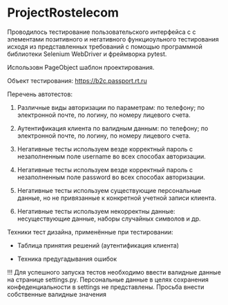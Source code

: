 # ProjectRostelecom


Проводилось тестирование пользовательского интерфейса c с элементами позитивного и негативного функциоyльного тестирования исходя из представленных требований c помощью программной библиотеки Selenium WebDriver и фреймворка pytest. 

Использовн PageObject шаблон проектирования. 

Объект тестирования: https://b2c.passport.rt.ru


Перечень автотестов:

1. Различные виды авторизации по параметрам: по телефону; по электронной почте, по логину, по номеру лицевого счета.

2. Аутентификация клиента по валидным данным: по телефону; по электронной почте, по логину, по номеру лицевого счета.

3. Негативные тесты используем везде корректный пароль с незаполненным поле username во всех способах авторизации.

4. Негативные тесты используем везде корректный пароль с незаполненным поле password во всех способах авторизации.

5. Негативные тесты используем существующие персональные данные, но не привязанные к конкретной учетной записи клиента.

6. Негативные тесты  используем некорректны данные: несуществующие данные, наборы случайных символов и др.

Техники тест дизайна, применённые при тестировании:

- Таблица принятия решений (аутентификация клиента)

- Техника предугадывания ошибок

!!! Для успешного запуска тестов необходимо ввести валидные данные на странице settings.py. Персональные данные в целях сохранения конфеденциальности в settings не представлены. Просьба внести собственные валидные значения
